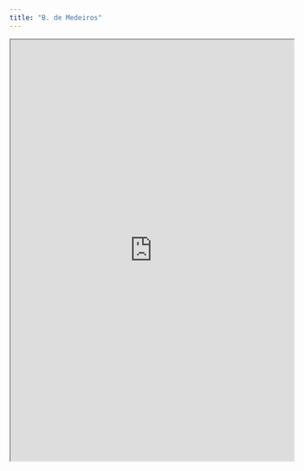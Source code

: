 ```yaml
---
title: "B. de Medeiros"
---
```



<iframe height="750" width="100%" src="https://ewelton.github.io/ktest/wiki.html#B.%20de%20Medeiros"></iframe>
